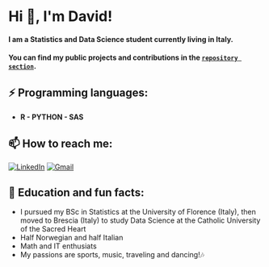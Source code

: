 <h1>Hi 👋, I'm David!</h1>

#### I am a Statistics and Data Science student currently living in Italy.

#### You can find my public projects and contributions in the [`repository section`](https://github.com/DavidAlexanderMoe?tab=repositories).


## ⚡ **Programming languages:**
- #### R - PYTHON  - SAS

## 📫 **How to reach me:**
[![LinkedIn](https://img.shields.io/badge/LinkedIn-0077B5?style=for-the-badge&logo=linkedin&logoColor=white)](https://www.linkedin.com/in/david-alexander-moe-a9674224a/)
[![Gmail](https://img.shields.io/badge/Gmail-D14836?style=for-the-badge&logo=gmail&logoColor=white)](mailto:Davidalexander100@hotmail.com)


## :man_dancing: **Education and fun facts:**
- I pursued my BSc in Statistics at the University of Florence (Italy), then moved to Brescia (Italy) to study Data Science at the Catholic University of the Sacred Heart
- Half Norwegian and half Italian
- Math and IT enthusiats
- My passions are sports, music, traveling and dancing!🎶
